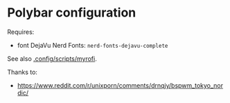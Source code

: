 # Polybar configuration

Requires:
- font DejaVu Nerd Fonts: ```nerd-fonts-dejavu-complete```

See also [.config/scripts/myrofi](../scripts/myrofi).

Thanks to:
- https://www.reddit.com/r/unixporn/comments/drnqjy/bspwm_tokyo_nordic/

